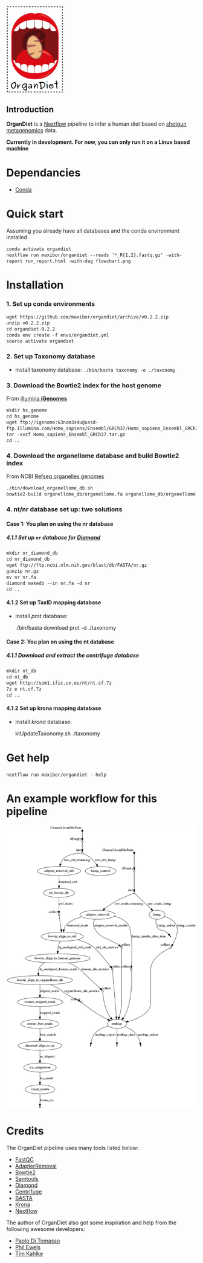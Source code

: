 <img src="./img/logo.png" width="150">

## Introduction

**OrganDiet** is a [Nextflow](https://www.nextflow.io/) pipeline to infer a human diet based on [shotgun metagenomics](https://en.wikipedia.org/wiki/Metagenomics#Shotgun_metagenomics) data.

**Currently in development. For now, you can only run it on a Linux based machine**

# Dependancies

-   [Conda](https://conda.io/miniconda.html)  

# Quick start

Assuming you already have all databases and the conda environment installed

    conda activate organdiet
    nextflow run maxibor/organdiet --reads '*_R{1,2}.fastq.gz' -with-report run_report.html -with-dag flowchart.png

# Installation

### 1. Set up conda environments

    wget https://github.com/maxibor/organdiet/archive/v0.2.2.zip
    unzip v0.2.2.zip
    cd organdiet-0.2.2
    conda env create -f envs/organdiet.yml
    source activate organdiet

### 2. Set up Taxonomy database

-   Install taxonomy database: `./bin/basta taxonomy -o ./taxonomy`

### 3. Download the Bowtie2 index for the host genome

From [illumina **iGenomes**](https://support.illumina.com/sequencing/sequencing_software/igenome.html)

    mkdir hs_genome
    cd hs_genome
    wget ftp://igenome:G3nom3s4u@ussd-ftp.illumina.com/Homo_sapiens/Ensembl/GRCh37/Homo_sapiens_Ensembl_GRCh37.tar.gz
    tar -xvzf Homo_sapiens_Ensembl_GRCh37.tar.gz
    cd ..

### 4. Download the organellome database and build Bowtie2 index

From NCBI [Refseq organelles genomes](https://www.ncbi.nlm.nih.gov/genome/organelle/)

    ./bin/download_organellome_db.sh
    bowtie2-build organellome_db/organellome.fa organellome_db/organellome

### 4. nt/nr database set up: two solutions

#### Case 1: You plan on using the nr database

##### 4.1.1 Set up `nr` database for [Diamond](https://github.com/bbuchfink/diamond)

    mkdir nr_diamond_db
    cd nr_diamond_db
    wget ftp://ftp.ncbi.nlm.nih.gov/blast/db/FASTA/nr.gz
    gunzip nr.gz
    mv nr nr.fa
    diamond makedb --in nr.fa -d nr
    cd ..

#### 4.1.2 Set up TaxID mapping database

-   Install _prot_ database:   


    ./bin/basta download prot -d ./taxonomy

#### Case 2: You plan on using the nt database

##### 4.1.1 Download and extract the centrifuge database

    mkdir nt_db
    cd nt_db
    wget http://som1.ific.uv.es/nt/nt.cf.7z
    7z e nt.cf.7z
    cd ..

#### 4.1.2 Set up krona mapping database

-   Install _krona_ database:  


    ktUpdateTaxonomy.sh ./taxonomy

# Get help

    nextflow run maxibor/organdiet --help

# An example workflow for this pipeline

![](./img/flowchart.png)

# Credits

The OrganDiet pipeline uses many tools listed below:

-   [FastQC](https://www.bioinformatics.babraham.ac.uk/projects/fastqc/)
-   [AdapterRemoval](https://github.com/MikkelSchubert/adapterremoval)
-   [Bowtie2](http://bowtie-bio.sourceforge.net/bowtie2/index.shtml)
-   [Samtools](http://www.htslib.org/)
-   [Diamond](https://github.com/bbuchfink/diamond)
-   [Centrifuge](https://ccb.jhu.edu/software/centrifuge/manual.shtml)
-   [BASTA](https://github.com/timkahlke/BASTA)
-   [Krona](https://github.com/marbl/Krona/wiki)
-   [Nextflow](https://www.nextflow.io/)

The author of OrganDiet also got some inspiration and help from the following awesome developers:

-   [Paolo Di Tomasso](https://twitter.com/paoloditommaso)
-   [Phil Ewels](https://twitter.com/tallphil)
-   [Tim Kahlke](https://twitter.com/AdvancedTwigTec)
